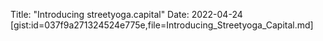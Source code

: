 Title: "Introducing streetyoga.capital"
Date: 2022-04-24
[gist:id=037f9a271324524e775e,file=Introducing_Streetyoga_Capital.md]
